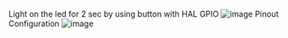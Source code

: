Light on the led for 2 sec by using button with HAL GPIO
![image](https://github.com/YrSk-tech/stm32-udemy-course/assets/32609324/f569a447-1559-46ca-ba5b-a28222c12102)
Pinout Configuration
![image](https://github.com/YrSk-tech/stm32-udemy-course/assets/32609324/3b54a542-8a50-451d-bc9d-ffdf128bc719)

